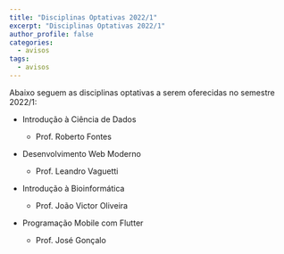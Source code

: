 ```yaml
---
title: "Disciplinas Optativas 2022/1" 
excerpt: "Disciplinas Optativas 2022/1"
author_profile: false
categories:
  - avisos
tags:
  - avisos
---
```


Abaixo seguem as disciplinas optativas a serem oferecidas no semestre 2022/1:

- Introdução à Ciência de Dados
  - Prof. Roberto Fontes

- Desenvolvimento Web Moderno
  - Prof. Leandro Vaguetti

- Introdução à Bioinformática
  - Prof. João Victor Oliveira

- Programação Mobile com Flutter
  - Prof. José Gonçalo

